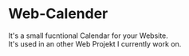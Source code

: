 # Web-Calender

It's a small fucntional Calendar for your Website. <br>
It's used in an other Web Projekt I currently work on.
